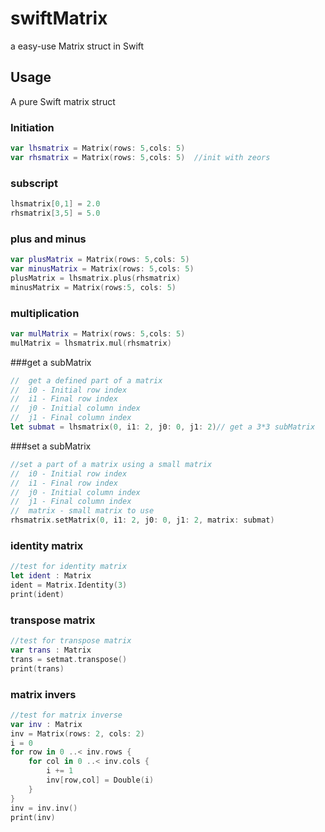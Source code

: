 # swiftMatrix
a easy-use Matrix struct in Swift


## Usage

A pure Swift matrix struct

### Initiation

```swift
var lhsmatrix = Matrix(rows: 5,cols: 5)
var rhsmatrix = Matrix(rows: 5,cols: 5)  //init with zeors

```

### subscript
```swift
lhsmatrix[0,1] = 2.0
rhsmatrix[3,5] = 5.0
```

### plus and minus
```swift
var plusMatrix = Matrix(rows: 5,cols: 5)
var minusMatrix = Matrix(rows: 5,cols: 5)
plusMatrix = lhsmatrix.plus(rhsmatrix)
minusMatrix = Matrix(rows:5, cols: 5)
```

### multiplication
```swift
var mulMatrix = Matrix(rows: 5,cols: 5)
mulMatrix = lhsmatrix.mul(rhsmatrix)
```

###get a subMatrix
```swift
//  get a defined part of a matrix
//  i0 - Initial row index
//  i1 - Final row index
//  j0 - Initial column index
//  j1 - Final column index
let submat = lhsmatrix(0, i1: 2, j0: 0, j1: 2)// get a 3*3 subMatrix
```

###set a subMatrix
```swift
//set a part of a matrix using a small matrix
//  i0 - Initial row index
//  i1 - Final row index
//  j0 - Initial column index
//  j1 - Final column index
//  matrix - small matrix to use
rhsmatrix.setMatrix(0, i1: 2, j0: 0, j1: 2, matrix: submat)
```


### identity matrix

```swift
//test for identity matrix
let ident : Matrix
ident = Matrix.Identity(3)
print(ident)
```

### transpose matrix
```swift
//test for transpose matrix
var trans : Matrix
trans = setmat.transpose()
print(trans)


```
### matrix invers
```swift
//test for matrix inverse
var inv : Matrix
inv = Matrix(rows: 2, cols: 2)
i = 0
for row in 0 ..< inv.rows {
    for col in 0 ..< inv.cols {
        i += 1
        inv[row,col] = Double(i)
    }
}
inv = inv.inv()
print(inv)
```


